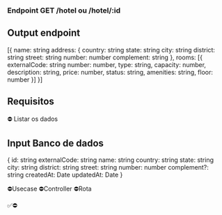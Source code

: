 ### Endpoint GET /hotel ou /hotel/:id

## Output endpoint
[{
  name: string
  address: {
    country: string
    state: string
    city: string
    district: string
    street: string
    number: number
    complement: string
  },
  rooms: [{
    externalCode: string
    number: number,
    type: string,
    capacity: number,
    description: string,
    price: number,
    status: string,
    amenities: string,
    floor: number
  }]
}]


## Requisitos
⛔ Listar os dados


## Input Banco de dados
{
  id: string
  externalCode: string
  name: string
  country: string
  state: string
  city: string
  district: string
  street: string
  number: number
  complement?: string
  createdAt: Date
  updatedAt: Date
}

⛔Usecase
⛔Controller
⛔Rota

✅⛔